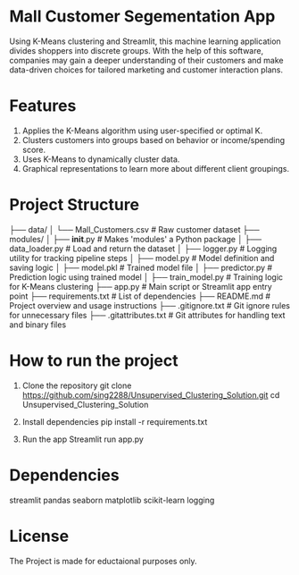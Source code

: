 # Mall Customer Segementation App
Using K-Means clustering and Streamlit, this machine learning application divides shoppers into discrete groups.  With the help of this software, companies may gain a deeper understanding of their customers and make data-driven choices for tailored marketing and customer interaction plans.

# Features
1. Applies the K-Means algorithm using user-specified or optimal K.
2. Clusters customers into groups based on behavior or income/spending score.
3. Uses K-Means to dynamically cluster data.
4. Graphical representations to learn more about different client groupings.

# Project Structure 
├── data/
│   └── Mall_Customers.csv            # Raw customer dataset
├── modules/
│   ├── __init__.py                   # Makes 'modules' a Python package
│   ├── data_loader.py                # Load and return the dataset
│   ├── logger.py                     # Logging utility for tracking pipeline steps
│   ├── model.py                      # Model definition and saving logic
│   ├── model.pkl                     # Trained model file
│   ├── predictor.py                  # Prediction logic using trained model
│   ├── train_model.py                # Training logic for K-Means clustering
├── app.py                            # Main script or Streamlit app entry point
├── requirements.txt                  # List of dependencies
├── README.md                         # Project overview and usage instructions
├── .gitignore.txt                    # Git ignore rules for unnecessary files
├── .gitattributes.txt                # Git attributes for handling text and binary files

# How to run the project
1. Clone the repository 
git clone https://github.com/sing2288/Unsupervised_Clustering_Solution.git
cd Unsupervised_Clustering_Solution

2. Install dependencies
pip install -r requirements.txt

3. Run the app 
Streamlit run app.py 

# Dependencies 
streamlit
pandas
seaborn
matplotlib
scikit-learn
logging 

# License 

The Project is made for eductaional purposes only.

